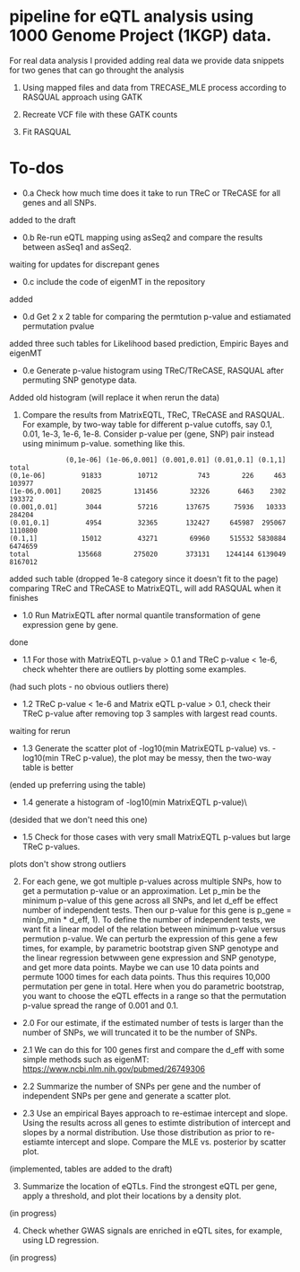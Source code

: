 # pipeline for eQTL analysis using 1000 Genome Project (1KGP) data. 
For real data analysis I provided adding real data we provide data snippets for two genes that can go throught the analysis

1. Using mapped files and data from TRECASE_MLE process according to RASQUAL approach using GATK

2. Recreate VCF file with these GATK counts

3. Fit RASQUAL

# To-dos



+ 0.a Check how much time does it take to run TReC or TReCASE for all genes and all SNPs. 

added to the draft

+ 0.b Re-run eQTL mapping using asSeq2 and compare the results between asSeq1 and asSeq2. 

waiting for updates for discrepant genes

+ 0.c include the code of eigenMT in the repository

added

+ 0.d Get 2 x 2 table for comparing the permtution p-value and estiamated permutation pvalue

added three such tables for Likelihood based prediction, Empiric Bayes and eigenMT

+ 0.e Generate p-value histogram using TReC/TReCASE, RASQUAL after permuting SNP genotype data. 

Added old histogram (will replace it when rerun the data)

1. Compare the results from MatrixEQTL, TReC, TReCASE and RASQUAL. For example, by two-way table for different p-value cutoffs, say 0.1, 0.01, 1e-3, 1e-6, 1e-8. Consider p-value per (gene, SNP) pair instead using minimum p-value. something like this. 

```
              (0,1e-06] (1e-06,0.001] (0.001,0.01] (0.01,0.1] (0.1,1]   total
(0,1e-06]         91833         10712          743        226     463  103977
(1e-06,0.001]     20825        131456        32326       6463    2302  193372
(0.001,0.01]       3044         57216       137675      75936   10333  284204
(0.01,0.1]         4954         32365       132427     645987  295067 1110800
(0.1,1]           15012         43271        69960     515532 5830884 6474659
total            135668        275020       373131    1244144 6139049 8167012
```

added such table (dropped 1e-8 category since it doesn't fit to the page) comparing TReC and TReCASE to MatrixEQTL, will add RASQUAL when it finishes

+ 1.0 Run MatrixEQTL after normal quantile transformation of gene expression gene by gene. 

done 

+ 1.1 For those with MatrixEQTL p-value > 0.1 and TReC p-value < 1e-6, check whehter there are outliers by plotting some examples. 

(had such plots - no obvious outliers there)

+ 1.2 TReC p-value < 1e-6 and Matrix eQTL p-value > 0.1, check their TReC p-value after removing top 3 samples with largest read counts. 

waiting for rerun

+ 1.3 Generate the scatter plot of -log10(min MatrixEQTL p-value) vs. -log10(min TReC p-value), the plot may be messy, then the two-way table is better

(ended up preferring using the table)

+ 1.4 generate a histogram of -log10(min MatrixEQTL p-value)\

(desided that we don't need this one)

+ 1.5 Check for those cases with very small MatrixEQTL p-values but large TReC p-values. 

plots don't show strong outliers

2. For each gene, we got multiple p-values across multiple SNPs, how to get a permutation p-value or an approximation. Let p_min be the minimum p-value of this gene across all SNPs, and let d_eff be effect number of independent tests. Then our p-value for this gene is p_gene = min(p_min * d_eff, 1). To define the number of independent tests, we want fit a linear model of the relation between minimum p-value versus permution p-value. We can perturb the expression of this gene a few times, for example, by parametric bootstrap given SNP genotype and the linear regression betwween gene expression and SNP genotype, and get more data points. Maybe we can use 10 data points and permute 1000 times for each data points. Thus this requires 10,000 permutation per gene in total. Here when you do parametric bootstrap, you want to choose the eQTL effects in a range so that the permutation p-value spread the range of 0.001 and 0.1. 

+ 2.0 For our estimate, if the estimated number of tests is larger than the number of SNPs, we will truncated it to be the number of SNPs. 

+ 2.1 We can do this for 100 genes first and compare the d_eff with some simple methods such as eigenMT: https://www.ncbi.nlm.nih.gov/pubmed/26749306 

+ 2.2 Summarize the number of SNPs per gene and the number of independent SNPs per gene and generate a scatter plot. 

+ 2.3 Use an empirical Bayes approach to re-estimae intercept and slope. Using the results across all genes to estimte distribution of intercept and slopes by a normal distribution. Use those distribution as prior to re-estiamte intercept and slope. Compare the MLE vs. posterior by scatter plot. 

(implemented, tables are added to the draft)

3. Summarize the location of eQTLs. Find the strongest eQTL per gene, apply a threshold, and plot their locations by a density plot. 

(in progress)

4. Check whether GWAS signals are enriched in eQTL sites, for example, using LD regression. 

(in progress)
